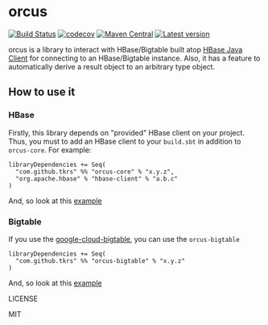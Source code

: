 # orcus

[![Build Status](https://travis-ci.com/tkrs/orcus.svg?branch=master)](https://travis-ci.com/tkrs/orcus)
[![codecov](https://codecov.io/gh/tkrs/orcus/branch/master/graph/badge.svg)](https://codecov.io/gh/tkrs/orcus)
[![Maven Central](https://maven-badges.herokuapp.com/maven-central/com.github.tkrs/orcus-core_2.12/badge.svg)](https://maven-badges.herokuapp.com/maven-central/com.github.tkrs/orcus-core_2.12)
[![Latest version](https://index.scala-lang.org/tkrs/orcus/latest.svg)](https://index.scala-lang.org/tkrs/orcus/orcus-core)

orcus is a library to interact with HBase/Bigtable built atop [HBase Java Client](https://github.com/apache/hbase/tree/rel/2.0.0-beta-1) for connecting to an HBase/Bigtable instance. Also, it has a feature to automatically derive a result object to an arbitrary type object.

## How to use it

### HBase

Firstly, this library depends on "provided" HBase client on your project. Thus, you must to add an HBase client to your `build.sbt` in addition to `orcus-core`. For example:

```
libraryDependencies += Seq(
  "com.github.tkrs" %% "orcus-core" % "x.y.z",
  "org.apache.hbase" % "hbase-client" % "a.b.c"
)
```

And, so look at this [example](https://github.com/tkrs/orcus/blob/master/modules/example/src/main/scala/example/FreeMain.scala)

### Bigtable

If you use the [google-cloud-bigtable](https://github.com/googleapis/java-bigtable), you can use the `orcus-bigtable`

```
libraryDependencies += Seq(
  "com.github.tkrs" %% "orcus-bigtable" % "x.y.z"
)
```

And, so look at this [example](https://github.com/tkrs/orcus/blob/master/modules/example-bigtable/src/main/scala/orcus/example/Main.scala)

LICENSE

MIT
